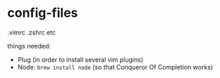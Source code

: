 # config-files
.vimrc .zshrc etc

things needed:
* Plug (in order to install several vim plugins)
* Node: ```brew install node``` (so that Conqueror Of Completion works)
